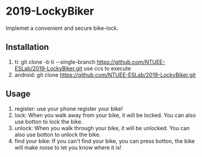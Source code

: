 # 2019-LockyBiker
Implemet a convenient and secure bike-lock.

## Installation
1. ti: 
   git clone -b ti --single-branch https://github.com/NTUEE-ESLab/2019-LockyBiker.git
   use ccs to execute
2. android: 
   git clone https://github.com/NTUEE-ESLab/2019-LockyBiker.git

## Usage
1. register:
   use your phone register your bike!
2. lock:
   When you walk away from your bike, it will be locked. You can also use botton to lock the bike.
3. unlock:
   When you walk through your bike, it  will be unlocked. You can also use botton to unlock the bike.
4. find your bike:
   If you can't find your bike, you can press botton, the bike will make noise to let you know where it is!
